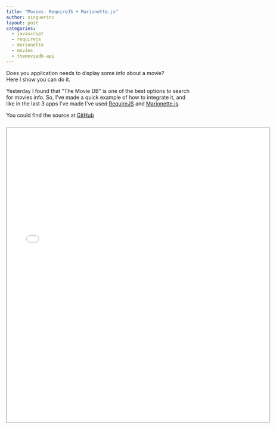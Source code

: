 ```yaml
---
title: "Movies: RequireJS + Marionette.js"
author: singuerinc
layout: post
categories:
  - javascript
  - requirejs
  - marionette
  - movies
  - themoviedb-api
---
```


Does you application needs to display some info about a movie?<br/>Here I show you can do it.

Yesterday I found that "The Movie DB" is one of the best options to search for movies info. So, I've made a quick example of how to integrate it, and like in the last 3 apps I've made I've used <a href="http://requirejs.org" target="_blank">RequireJS</a> and <a href="http://marionettejs.com/">Marionette.js</a>.

You could find the source at <a href="https://github.com/singuerinc/blog/tree/master/static/code/labs/require-marionette-movies" target="_blank">GitHub</a>

<iframe src="/static/code/labs/require-marionette-movies/index.html" style="border: 1px solid grey;width: 706px;height: 790px;margin: 25px auto;display: block;"></iframe>
